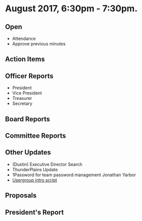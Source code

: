 # August 2017, 6:30pm - 7:30pm.

## Open
* Attendance
* Approve previous minutes

## Action Items

## Officer Reports
* President
* Vice President
* Treasurer
* Secretary

## Board Reports

## Committee Reports

## Other Updates
* (Dustin) Executive Director Search
* ThunderPlains Update
* 1Password for team password management Jonathan Yarbor
* [Usergroup intro script](https://github.com/techlahoma/Event-Intro)

## Proposals
  
## President's Report 
